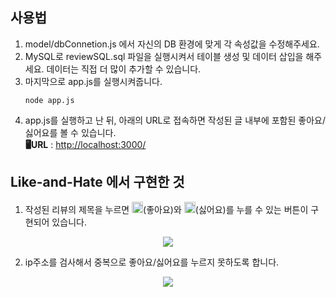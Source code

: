 ## 사용법
1. model/dbConnetion.js 에서 자신의 DB 환경에 맞게 각 속성값을 수정해주세요.
2. MySQL로 reviewSQL.sql 파일을 실행시켜서 테이블 생성 및 데이터 삽입을 해주세요. 데이터는 직접 더 많이 추가할 수 있습니다.
3. 마지막으로 app.js를 실행시켜줍니다.
   ```
   node app.js
   ```
4. app.js를 실행하고 난 뒤, 아래의 URL로 접속하면 작성된 글 내부에 포함된 좋아요/싫어요를 볼 수 있습니다.   
**🖥URL** : <http://localhost:3000/>

## Like-and-Hate 에서 구현한 것
1. 작성된 리뷰의 제목을 누르면 <img src="https://devwebdata2021.s3.ap-northeast-2.amazonaws.com/markdown/likeandHate/like.png" height="18ox" width="18px">(좋아요)와 <img src="https://devwebdata2021.s3.ap-northeast-2.amazonaws.com/markdown/likeandHate/hate.png" height="18ox" width="18px">(싫어요)를 누를 수 있는 버튼이 구현되어 있습니다.
<p align="center"><img src="https://devwebdata2021.s3.ap-northeast-2.amazonaws.com/markdown/likeandHate/all.png"></p>

2. ip주소를 검사해서 중복으로 좋아요/싫어요를 누르지 못하도록 합니다.
<p align="center"><img src="https://devwebdata2021.s3.ap-northeast-2.amazonaws.com/markdown/likeandHate/already.png"></p>
